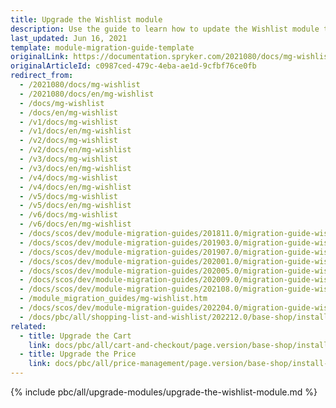 ```yaml
---
title: Upgrade the Wishlist module
description: Use the guide to learn how to update the Wishlist module to a newer version.
last_updated: Jun 16, 2021
template: module-migration-guide-template
originalLink: https://documentation.spryker.com/2021080/docs/mg-wishlist
originalArticleId: c0987ced-479c-4eba-ae1d-9cfbf76ce0fb
redirect_from:
  - /2021080/docs/mg-wishlist
  - /2021080/docs/en/mg-wishlist
  - /docs/mg-wishlist
  - /docs/en/mg-wishlist
  - /v1/docs/mg-wishlist
  - /v1/docs/en/mg-wishlist
  - /v2/docs/mg-wishlist
  - /v2/docs/en/mg-wishlist
  - /v3/docs/mg-wishlist
  - /v3/docs/en/mg-wishlist
  - /v4/docs/mg-wishlist
  - /v4/docs/en/mg-wishlist
  - /v5/docs/mg-wishlist
  - /v5/docs/en/mg-wishlist
  - /v6/docs/mg-wishlist
  - /v6/docs/en/mg-wishlist
  - /docs/scos/dev/module-migration-guides/201811.0/migration-guide-wishlist.html
  - /docs/scos/dev/module-migration-guides/201903.0/migration-guide-wishlist.html
  - /docs/scos/dev/module-migration-guides/201907.0/migration-guide-wishlist.html
  - /docs/scos/dev/module-migration-guides/202001.0/migration-guide-wishlist.html
  - /docs/scos/dev/module-migration-guides/202005.0/migration-guide-wishlist.html
  - /docs/scos/dev/module-migration-guides/202009.0/migration-guide-wishlist.html
  - /docs/scos/dev/module-migration-guides/202108.0/migration-guide-wishlist.html
  - /module_migration_guides/mg-wishlist.htm
  - /docs/scos/dev/module-migration-guides/202204.0/migration-guide-wishlist.html    
  - /docs/pbc/all/shopping-list-and-wishlist/202212.0/base-shop/install-and-upgrade/upgrade-the-wishlist-module.html
related:
  - title: Upgrade the Cart
    link: docs/pbc/all/cart-and-checkout/page.version/base-shop/install-and-upgrade/upgrade-modules/upgrade-the-cart-module.html
  - title: Upgrade the Price
    link: docs/pbc/all/price-management/page.version/base-shop/install-and-upgrade/upgrade-modules/upgrade-the-price-module.html
---
```


{% include pbc/all/upgrade-modules/upgrade-the-wishlist-module.md %} <!-- To edit, see /_includes/pbc/all/upgrade-modules/upgrade-the-wishlist-module.md -->
